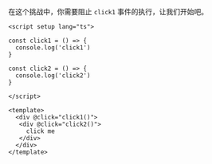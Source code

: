 <!--info-header-start-->
<!--info-header-end-->


在这个挑战中，你需要阻止 `click1` 事件的执行，让我们开始吧。

```vue
<script setup lang="ts">

const click1 = () => {
  console.log('click1')
}

const click2 = () => {
  console.log('click2')
}

</script>

<template>
  <div @click="click1()">
   <div @click="click2()">
     click me
   </div>
  </div>
</template>
```


<!--info-footer-start-->
<!--info-footer-end-->
